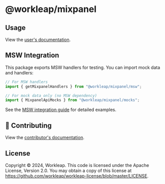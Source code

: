 # @workleap/mixpanel

## Usage

View the [user's documentation](https://workleap.github.io/wl-telemetry/).

## MSW Integration

This package exports MSW handlers for testing. You can import mock data and handlers:

```typescript
// For MSW handlers
import { getMixpanelHandlers } from "@workleap/mixpanel/msw";

// For mock data only (no MSW dependency)
import { MixpanelApiMocks } from "@workleap/mixpanel/mocks";
```

See the [MSW integration guide](https://workleap.github.io/wl-telemetry/) for detailed examples.

## 🤝 Contributing

View the [contributor's documentation](../../CONTRIBUTING.md).

## License

Copyright © 2024, Workleap. This code is licensed under the Apache License, Version 2.0. You may obtain a copy of this license at https://github.com/workleap/workleap-license/blob/master/LICENSE.
